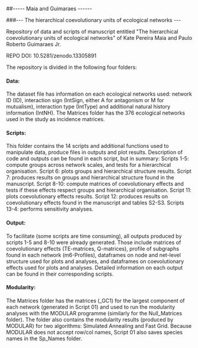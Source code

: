 
##----- Maia and Guimaraes ------

###--- The hierarchical coevolutionary units of ecological networks ---

Repository of data and scripts of manuscript entitled "The hierarchical coevolutionary units of ecological networks" of Kate Pereira Maia and Paulo Roberto Guimaraes Jr. 

REPO DOI: 10.5281/zenodo.13305891

The repository is divided in the following four folders:

#### Data:
The dataset file has information on each ecological networks used: network ID (ID), interaction sign (IntSign, either A for antagonism or M for mutualism), interaction type (IntType) and additional natural history information	(IntNH).
The Matrices folder has the 376 ecological networks used in the study as incidence matrices.

#### Scripts:
This folder contains the 14 scripts and additional functions used to manipulate data, produce files in outputs and plot results. Description of code and outputs can be found in each script, but in summary:
Scripts 1-5: compute groups across network scales, and tests for a hierarchical organisation. 
Script 6: plots groups and hierarchical structure results. 
Script 7: produces results on groups and hierarchical structure found in the manuscript. 
Script 8-10: compute matrices of coevolutionary effects and tests if these effects respect groups and hierarchical organisation. 
Script 11: plots coevolutionary effects results. 
Script 12: produces results on coevolutionary effects found in the manuscript and tables S2-S3.
Scripts 13-4: performs sensitivity analyses.

#### Output:
To facilitate (some scripts are time consuming), all outputs produced by scripts 1-5 and 8-10 were already generated. Those include matrices of coevolutionary effects (TE-matrices, Q-matrices), profile of subgraphs found in each network (m6-Profiles), dataframes on node and net-level structure used for plots and analyses, and dataframes on coevolutionary effects used for plots and analyses. Detailed information on each output can be found in their corresponding scripts.

#### Modularity:
The Matrices folder has the matrices (_GC1) for the largest component of each network (generated in Script 01) and used to run the modularity analyses with the MODULAR programme (similarly for the Null_Matrices folder). The folder also contains the modularity results (produced by MODULAR) for two algorithms: Simulated Annealing and Fast Grid. Because MODULAR does not accept row/col names, Script 01 also saves species names in the Sp_Names folder.   
